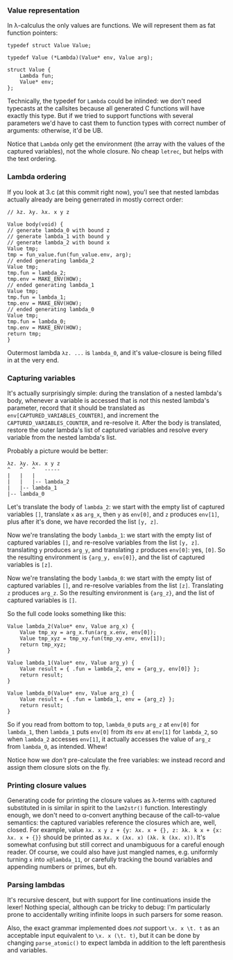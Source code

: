 ### Value representation

In λ-calculus the only values are functions. We will represent them as fat function pointers:

    typedef struct Value Value;

    typedef Value (*Lambda)(Value* env, Value arg);

    struct Value {
        Lambda fun;
        Value* env;
    };

Technically, the typedef for `Lambda` could be inlinded: we don't need typecasts at the callsites because all generated C functions will have exactly this type. But if we tried to support functions with several parameters we'd have to cast them to function types with correct number of arguments: otherwise, it'd be UB.

Notice that `Lambda` only get the environment (the array with the values of the captured variables), not the whole closure. No cheap `letrec`, but helps with the text ordering.

### Lambda ordering

If you look at 3.c (at this commit right now), you'l see that nested lambdas actually already are being generrated in mostly correct order:

    // λz. λy. λx. x y z

    Value body(void) {
    // generate lambda_0 with bound z
    // generate lambda_1 with bound y
    // generate lambda_2 with bound x
    Value tmp;
    tmp = fun_value.fun(fun_value.env, arg);
    // ended generating lambda_2
    Value tmp;
    tmp.fun = lambda_2;
    tmp.env = MAKE_ENV(HOW);
    // ended generating lambda_1
    Value tmp;
    tmp.fun = lambda_1;
    tmp.env = MAKE_ENV(HOW);
    // ended generating lambda_0
    Value tmp;
    tmp.fun = lambda_0;
    tmp.env = MAKE_ENV(HOW);
    return tmp;
    }

Outermost lambda `λz. ...` is `lambda_0`, and it's value-closure is being filled in at the very end.

### Capturing variables

It's actually surprisingly simple: during the translation of a nested lambda's body, whenever a variable is accessed that is *not* this nested lambda's parameter, record that it should be translated as `env[CAPTURED_VARIABLES_COUNTER]`, and increment the `CAPTURED_VARIABLES_COUNTER`, and re-resolve it. After the body is translated, restore the outer lambda's list of captured variables and resolve every variable from the nested lambda's list.

Probably a picture would be better:

    λz. λy. λx. x y z
    ^   ^   ^   -----
    |   |   |
    |   |   |-- lambda_2
    |   |-- lambda_1
    |-- lambda_0

Let's translate the body of `lambda_2`: we start with the empty list of captured variables `[]`, translate `x` as `arg_x`, then `y` as `env[0]`, and `z` produces `env[1]`, plus after it's done, we have recorded the list `[y, z]`.

Now we're translating the body `lambda_1`: we start with the empty list of captured variables `[]`, and re-resolve variables from the list `[y, z]`. translating `y` produces `arg_y`, and translating `z` produces `env[0]`: yes, `[0]`. So the resulting environment is `{arg_y, env[0]}`, and the list of captured variables is `[z]`.

Now we're translating the body `lambda_0`: we start with the empty list of captured variables `[]`, and re-resolve variables from the list `[z]`. Translating `z` produces `arg_z`. So the resulting environment is `{arg_z}`, and the list of captured variables is `[]`.

So the full code looks something like this:

    Value lambda_2(Value* env, Value arg_x) {
        Value tmp_xy = arg_x.fun(arg_x.env, env[0]);
        Value tmp_xyz = tmp_xy.fun(tmp_xy.env, env[1]);
        return tmp_xyz;
    }

    Value lambda_1(Value* env, Value arg_y) {
        Value result = { .fun = lambda_2, env = {arg_y, env[0]} };
        return result;
    }

    Value lambda_0(Value* env, Value arg_z) {
        Value result = { .fun = lambda_1, env = {arg_z} };
        return result;
    }

So if you read from bottom to top, `lambda_0` puts `arg_z` at `env[0]` for `lambda_1`, then `lambda_1` puts `env[0]` from *its* `env` at `env[1]` for `lambda_2`, so when `lambda_2` accesses `env[1]`, it actually accesses the value of `arg_z` from `lambda_0`, as intended. Whew!

Notice how we *don't* pre-calculate the free variables: we instead record and assign them closure slots on the fly.

### Printing closure values

Generating code for printing the closure values as λ-terms with captured substituted in is similar in spirit to the `lam2str()` function. Interestingly enough, we don't need to α-convert anything because of the call-to-value semantics: the captured variables reference the closures which are, well, closed. For example, value `λx. x y z + {y: λx. x + {}, z: λk. k x + {x: λx. x + {}}` should be printed as `λx. x (λx. x) (λk. k (λx. x))`. It's somewhat confusing but still correct and unambiguous for a careful enough reader. Of course, we could also have just mangled names, e.g. uniformly turning `x` into `x@lambda_11`, or carefully tracking the bound variables and appending numbers or primes, but eh.

### Parsing lambdas

It's recursive descent, but with support for line continuations inside the lexer! Nothing special, although can be tricky to debug: I'm particularly prone to accidentally writing infinite loops in such parsers for some reason.

Also, the exact grammar implemented does *not* support `\x. x \t. t` as an acceptable input equivalent to `\x. x (\t. t)`, but it can be done by changing `parse_atomic()` to expect lambda in addition to the left parenthesis and variables.
